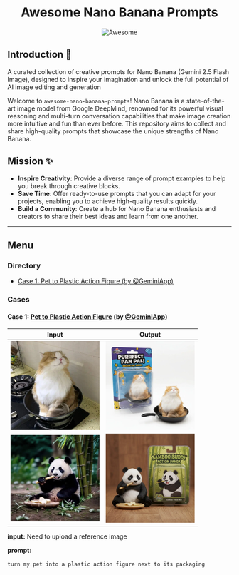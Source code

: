 <div align="center">

# Awesome Nano Banana Prompts

![Awesome](https://awesome.re/badge.svg)

</div>

## Introduction 🍌

A curated collection of creative prompts for Nano Banana (Gemini 2.5 Flash Image), designed to inspire your imagination and unlock the full potential of AI image editing and generation

Welcome to `awesome-nano-banana-prompts`! Nano Banana is a state-of-the-art image model from Google DeepMind, renowned for its powerful visual reasoning and multi-turn conversation capabilities that make image creation more intuitive and fun than ever before. This repository aims to collect and share high-quality prompts that showcase the unique strengths of Nano Banana.

## Mission ✨

*   **Inspire Creativity**: Provide a diverse range of prompt examples to help you break through creative blocks.
*   **Save Time**: Offer ready-to-use prompts that you can adapt for your projects, enabling you to achieve high-quality results quickly.
*   **Build a Community**: Create a hub for Nano Banana enthusiasts and creators to share their best ideas and learn from one another.

---

## Menu

### Directory

- [Case 1: Pet to Plastic Action Figure (by @GeminiApp)](#case-1-pet-to-plastic-action-figureby-GeminiApp)

### Cases

<!-- case1 -->
#### Case 1: [Pet to Plastic Action Figure](https://x.com/GeminiApp/status/1965842484854186159) (by [@GeminiApp](https://x.com/GeminiApp))

| Input | Output |
|:---:|:---:|
| <img src="images/case1_1_original.webp" width="200" alt="case1_1_original"> | <img src="images/case1_1_result.webp" width="200" alt="case1_1_result"> |
| <img src="images/case1_2_original.webp" width="200" alt="case1_2_original"> | <img src="images/case1_2_result.webp" width="200" alt="case1_2_result"> |

**input:** Need to upload a reference image

**prompt:**

```
turn my pet into a plastic action figure next to its packaging
```
